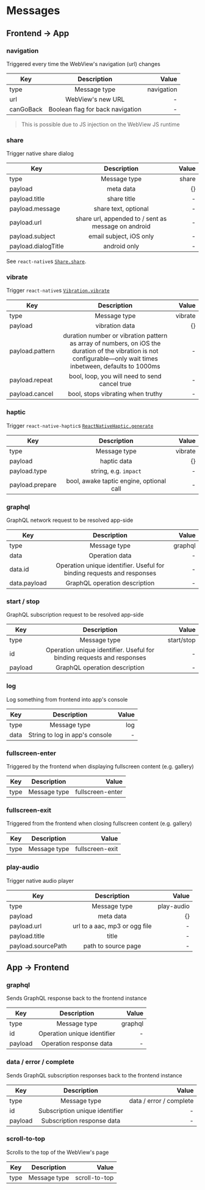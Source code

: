 # Messages

## Frontend -> App

### navigation

Triggered every time the WebView's navigation (url) changes

| Key        | Description           | Value  |
| ------------- |:-------------:| -----:|
| type      | Message type | navigation |
| url      | WebView's new URL | - |
| canGoBack | Boolean flag for back navigation | - |

> This is possible due to JS injection on the WebView JS runtime

### share

Trigger native share dialog

| Key        | Description           | Value  |
| ------------- |:-------------:| -----:|
| type      | Message type | share |
| payload      | meta data | {} |
| payload.title | share title | - |
| payload.message | share text, optional | - |
| payload.url | share url, appended to / sent as message on android | - |
| payload.subject | email subject, iOS only | - |
| payload.dialogTitle | android only | - |

See `react-native`s [`Share.share`](https://facebook.github.io/react-native/docs/share).

### vibrate

Trigger `react-native`s [`Vibration.vibrate`](https://facebook.github.io/react-native/docs/vibration)

| Key        | Description           | Value  |
| ------------- |:-------------:| -----:|
| type      | Message type | vibrate |
| payload      | vibration data | {} |
| payload.pattern | duration number or vibration pattern as array of numbers, on iOS the duration of the vibration is not configurable—only wait times inbetween, defaults to 1000ms | - |
| payload.repeat | bool, loop, you will need to send cancel true | - |
| payload.cancel | bool, stops vibrating when truthy | - |

### haptic

Trigger `react-native-haptic`s [`ReactNativeHaptic.generate`](https://github.com/AppAndFlow/react-native-haptic)

| Key        | Description           | Value  |
| ------------- |:-------------:| -----:|
| type      | Message type | vibrate |
| payload      | haptic data | {} |
| payload.type | string, e.g. `impact` | - |
| payload.prepare | bool, awake taptic engine, optional call | - |

### graphql

GraphQL network request to be resolved app-side

| Key        | Description           | Value  |
| ------------- |:-------------:| -----:|
| type      | Message type | graphql |
| data      | Operation data | - |
| data.id      | Operation unique identifier. Useful for binding requests and responses | - |
| data.payload      | GraphQL operation description | - |

### start / stop

GraphQL subscription request to be resolved app-side

| Key        | Description           | Value  |
| ------------- |:-------------:| -----:|
| type      | Message type | start/stop |
| id      | Operation unique identifier. Useful for binding requests and responses | - |
| payload      | GraphQL operation description | - |

### log

Log something from frontend into app's console

| Key        | Description           | Value  |
| ------------- |:-------------:| -----:|
| type      | Message type | log |
| data      | String to log in app's console | - |

### fullscreen-enter

Triggered by the frontend when displaying fullscreen content (e.g. gallery)

| Key        | Description           | Value  |
| ------------- |:-------------:| -----:|
| type      | Message type | fullscreen-enter |

### fullscreen-exit

Triggered from the frontend when closing fullscreen content (e.g. gallery)

| Key        | Description           | Value  |
| ------------- |:-------------:| -----:|
| type      | Message type | fullscreen-exit |

### play-audio

Trigger native audio player

| Key        | Description           | Value  |
| ------------- |:-------------:| -----:|
| type      | Message type | play-audio |
| payload      | meta data | {} |
| payload.url   | url to a aac, mp3 or ogg file | - |
| payload.title | title | - |
| payload.sourcePath  | path to source page | - |

##  App -> Frontend

### graphql

Sends GraphQL response back to the frontend instance

| Key        | Description           | Value  |
| ------------- |:-------------:| -----:|
| type      | Message type | graphql |
| id      | Operation unique identifier | - |
| payload      | Operation response data | - |

### data / error / complete

Sends GraphQL subscription responses back to the frontend instance

| Key        | Description           | Value  |
| ------------- |:-------------:| -----:|
| type      | Message type | data / error / complete |
| id      | Subscription unique identifier | - |
| payload      | Subscription response data | - |

### scroll-to-top

Scrolls to the top of the WebView's page

| Key        | Description           | Value  |
| ------------- |:-------------:| -----:|
| type      | Message type | scroll-to-top |
